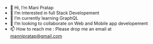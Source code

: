- 👋 Hi, I’m Mani Pratap
- 👀 I’m interested in full Stack Developement
- 🌱 I’m currently learning GraphQL
- 💞️ I’m looking to collaborate on Web and Mobile app developement
- 📫 How to reach me : Please drop me an email at mannipratap@gmail.com

<!---
manipratap2/manipratap2 is a ✨ special ✨ repository because its `README.md` (this file) appears on your GitHub profile.
You can click the Preview link to take a look at your changes.
--->
